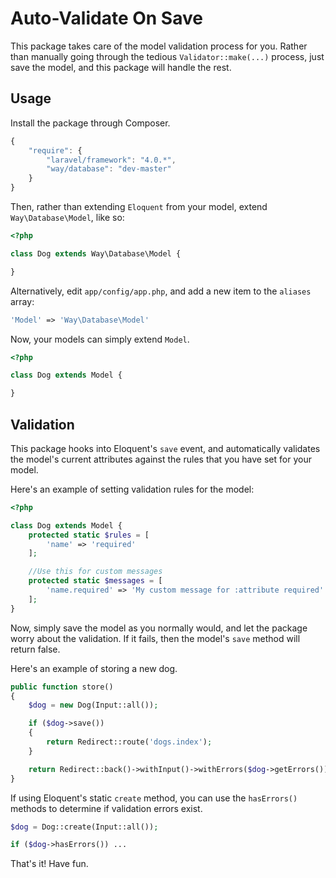 # Auto-Validate On Save
This package takes care of the model validation process for you. Rather than manually going through the tedious `Validator::make(...)` process, just save the model, and this package will handle the rest.

## Usage

Install the package through Composer.

```js
{
    "require": {
        "laravel/framework": "4.0.*",
        "way/database": "dev-master"
    }
}
```

Then, rather than extending `Eloquent` from your model, extend `Way\Database\Model`, like so:

```php
<?php

class Dog extends Way\Database\Model {

}
```

Alternatively, edit `app/config/app.php`, and add a new item to the `aliases` array:

```php
'Model' => 'Way\Database\Model'
```
Now, your models can simply extend `Model`.

```php
<?php

class Dog extends Model {

}
```

## Validation

This package hooks into Eloquent's `save` event, and automatically validates the model's current attributes against the rules that you have set for your model.

Here's an example of setting validation rules for the model:

```php
<?php

class Dog extends Model {
    protected static $rules = [
        'name' => 'required'
    ];

    //Use this for custom messages
    protected static $messages = [
        'name.required' => 'My custom message for :attribute required'
    ];
}
```

Now, simply save the model as you normally would, and let the package worry about the validation. If it fails, then the model's `save` method will return false.

Here's an example of storing a new dog.

```php
public function store()
{
    $dog = new Dog(Input::all());

    if ($dog->save())
    {
        return Redirect::route('dogs.index');
    }

    return Redirect::back()->withInput()->withErrors($dog->getErrors());
}
```

If using Eloquent's static `create` method, you can use the `hasErrors()` methods to determine if validation errors exist.

```php
$dog = Dog::create(Input::all());

if ($dog->hasErrors()) ...
```
That's it! Have fun.
